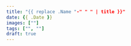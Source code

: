 ```yaml
---
title: "{{ replace .Name "-" " " | title }}"
date: {{ .Date }}
images: [""]
tags: ["", ""]
draft: true
---
```


